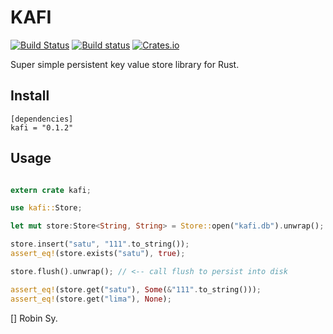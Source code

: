 KAFI
=======

[![Build Status](https://travis-ci.org/anvie/kafi.svg?branch=master)](https://travis-ci.org/anvie/kafi)
[![Build status](https://ci.appveyor.com/api/projects/status/yoqd9gnvb9cv0a94?svg=true)](https://ci.appveyor.com/project/anvie/kafi)
[![Crates.io](https://img.shields.io/crates/v/kafi.svg)](https://crates.io/crates/kafi)

Super simple persistent key value store library for Rust.

Install
--------

```
[dependencies]
kafi = "0.1.2"
```


Usage
------

```rust

extern crate kafi;

use kafi::Store;

let mut store:Store<String, String> = Store::open("kafi.db").unwrap();

store.insert("satu", "111".to_string());
assert_eq!(store.exists("satu"), true);

store.flush().unwrap(); // <-- call flush to persist into disk

assert_eq!(store.get("satu"), Some(&"111".to_string()));
assert_eq!(store.get("lima"), None);
```


[] Robin Sy.
